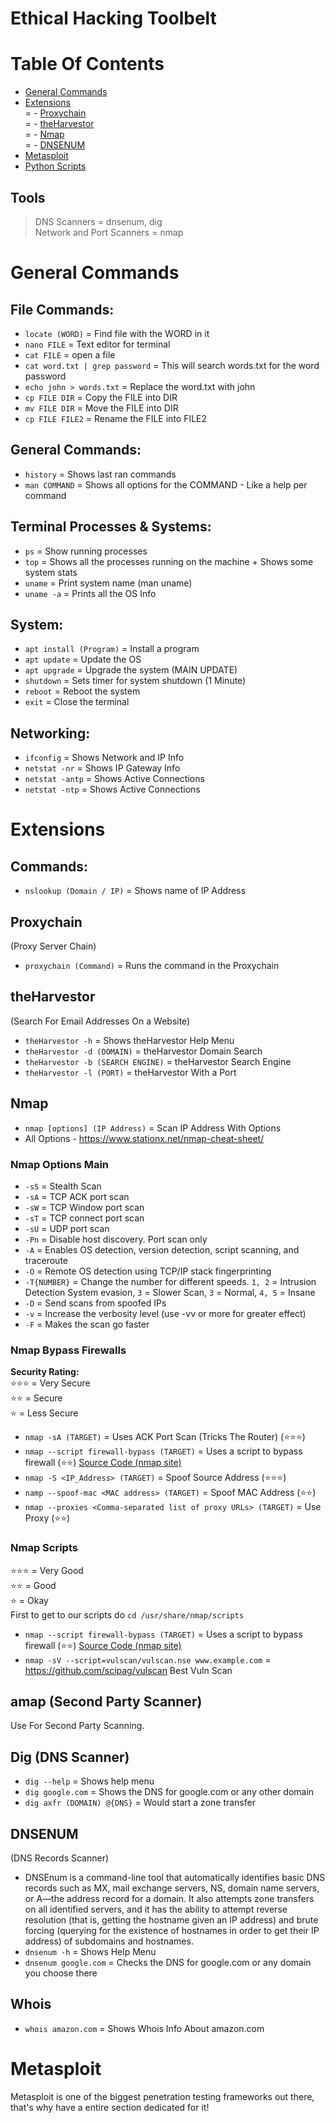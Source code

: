 # Ethical Hacking Toolbelt

# Table Of Contents
- [General Commands](#general-commands)
- [Extensions](#extensions)<br>
= - [Proxychain](#proxychain)<br>
= - [theHarvestor](#theharvestor)<br>
= - [Nmap](#nmap)<br>
= - [DNSENUM](#DNSENUM)<br>
- [Metasploit](#metasploit)
- [Python Scripts](#python-scripts)

## Tools
> DNS Scanners = dnsenum, dig<br>
> Network and Port Scanners = nmap<br>

# General Commands

## File Commands:

* `locate (WORD)` = Find file with the WORD in it<br>
* `nano FILE` = Text editor for terminal<br>
* `cat FILE` = open a file<br>
* `cat word.txt | grep password` = This will search words.txt for the word password<br>
* `echo john > words.txt` = Replace the word.txt with john<br>
* `cp FILE DIR` =  Copy the FILE into DIR<br>
* `mv FILE DIR` =  Move the FILE into DIR<br>
* `cp FILE FILE2` =  Rename the FILE into FILE2<br>

## General Commands:

* `history` = Shows last ran commands<br>
* `man COMMAND` = Shows all options for the COMMAND - Like a help per command<br>

## Terminal Processes & Systems:

* `ps` = Show running processes<br>
* `top` = Shows all the processes running on the machine + Shows some system stats<br>
* `uname` = Print system name (man uname)<br>
* `uname -a` = Prints all the OS Info<br>

## System:

* `apt install (Program)` = Install a program<br>
* `apt update` = Update the OS<br>
* `apt upgrade` = Upgrade the system (MAIN UPDATE)<br>
* `shutdown` = Sets timer for system shutdown (1 Minute)<br>
* `reboot` = Reboot the system<br>
* `exit` = Close the terminal<br>

## Networking:

* `ifconfig` = Shows Network and IP Info<br>
* `netstat -nr` = Shows IP Gateway Info<br>
* `netstat -antp` = Shows Active Connections<br>
* `netstat -ntp` = Shows Active Connections<br>

# Extensions

## Commands:
* `nslookup (Domain / IP)` = Shows name of IP Address

## Proxychain
(Proxy Server Chain)
* `proxychain (Command)` = Runs the command in the Proxychain<br>

## theHarvestor
(Search For Email Addresses On a Website)
* `theHarvestor -h` = Shows theHarvestor Help Menu
* `theHarvestor -d (DOMAIN)` = theHarvestor Domain Search
* `theHarvestor -b (SEARCH ENGINE)` = theHarvestor Search Engine
* `theHarvestor -l (PORT)` = theHarvestor With a Port

## Nmap
* `nmap [options] (IP Address)` = Scan IP Address With Options<br>
* All Options - https://www.stationx.net/nmap-cheat-sheet/<br>

### Nmap Options Main
* `-sS` = Stealth Scan
* `-sA` = TCP ACK port scan
* `-sW` = TCP Window port scan
* `-sT` = TCP connect port scan
* `-sU` = UDP port scan
* `-Pn` = Disable host discovery. Port scan only
* `-A` = Enables OS detection, version detection, script scanning, and traceroute
* `-O` = Remote OS detection using TCP/IP stack fingerprinting
* `-T{NUMBER}` = Change the number for different speeds. `1, 2` =  Intrusion Detection System evasion, `3` = Slower Scan, `3` = Normal, `4, 5` = Insane
* `-D` = Send scans from spoofed IPs
* `-v` = Increase the verbosity level (use -vv or more for greater effect)
* `-F` = Makes the scan go faster

### Nmap Bypass Firewalls

**Security Rating:**<br>
⭐⭐⭐ = Very Secure<br>
⭐⭐ = Secure<br>
⭐ = Less Secure<br>

* `nmap -sA (TARGET)` = Uses ACK Port Scan (Tricks The Router) (⭐⭐⭐)
* `nmap --script firewall-bypass (TARGET)` = Uses a script to bypass firewall (⭐⭐) [Source Code (nmap site)](https://nmap.org/nsedoc/scripts/firewall-bypass.html)
* `nmap -S <IP_Address> (TARGET)` = Spoof Source Address (⭐⭐⭐)
* `namp --spoof-mac <MAC address> (TARGET)` = Spoof MAC Address (⭐⭐)
* `nmap --proxies <Comma-separated list of proxy URLs> (TARGET)` = Use Proxy (⭐⭐)

### Nmap Scripts
⭐⭐⭐ = Very Good<br>
⭐⭐ = Good<br>
⭐ = Okay<br>
First to get to our scripts do `cd /usr/share/nmap/scripts`<br>

* `nmap --script firewall-bypass (TARGET)` = Uses a script to bypass firewall (⭐⭐) [Source Code (nmap site)](https://nmap.org/nsedoc/scripts/firewall-bypass.html)
* `nmap -sV --script=vulscan/vulscan.nse www.example.com` = https://github.com/scipag/vulscan Best Vuln Scan

## amap (Second Party Scanner)
Use For Second Party Scanning.

## Dig (DNS Scanner)
* `dig --help` = Shows help menu
* `dig google.com` = Shows the DNS for google.com or any other domain
* `dig axfr (DOMAIN) @{DNS}` = Would start a zone transfer

## DNSENUM
(DNS Records Scanner)
* DNSEnum is a command-line tool that automatically identifies basic DNS records such as MX, mail exchange servers, NS, domain name servers, or A—the address record for a domain. It also attempts zone transfers on all identified servers, and it has the ability to attempt reverse resolution (that is, getting the hostname given an IP address) and brute forcing (querying for the existence of hostnames in order to get their IP address) of subdomains and hostnames.
* `dnsenum -h` = Shows Help Menu
* `dnsenum google.com` = Checks the DNS for google.com or any domain you choose there

## Whois
* `whois amazon.com` = Shows Whois Info About amazon.com

# Metasploit
Metasploit is one of the biggest penetration testing frameworks out there, that's why have a entire section dedicated for it! 
